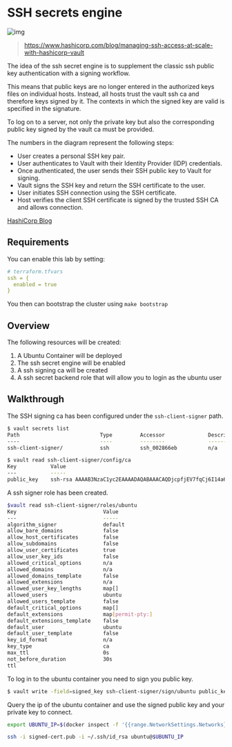 # SSH secrets engine

![img](assets/shh_sign.png)
> https://www.hashicorp.com/blog/managing-ssh-access-at-scale-with-hashicorp-vault


The idea of the ssh secret engine is to supplement the classic ssh public key authentication with a signing workflow.

This means that public keys are no longer entered in the authorized keys files on individual hosts. Instead, all hosts trust the vault ssh ca and therefore keys signed by it. The contexts in which the signed key are valid is specified in the signature.

To log on to a server, not only the private key but also the corresponding public key signed by the vault ca must be provided.

The numbers in the diagram represent the following steps:

- User creates a personal SSH key pair.
- User authenticates to Vault with their Identity Provider (IDP) credentials.
- Once authenticated, the user sends their SSH public key to Vault for signing.
- Vault signs the SSH key and return the SSH certificate to the user.
- User initiates SSH connection using the SSH certificate.
- Host verifies the client SSH certificate is signed by the trusted SSH CA and allows connection.

[HashiCorp Blog](https://www.hashicorp.com/blog/managing-ssh-access-at-scale-with-hashicorp-vault)


## Requirements
You can enable this lab by setting:

```yaml
# terraform.tfvars
ssh = {
  enabled = true
}
```

You then can bootstrap the cluster using `make bootstrap`

## Overview
The following resources will be created:

1. A Ubuntu Container will be deployed
2. The ssh secret engine will be enabled
3. A ssh signing ca will be created
4. A ssh secret backend role that will allow you to login as the ubuntu user

## Walkthrough

The SSH signing ca has been configured under the `ssh-client-signer` path.

```bash
$ vault secrets list
Path                          Type         Accessor              Description
----                          ----         --------              -----------
ssh-client-signer/            ssh          ssh_002866eb          n/a

$ vault read ssh-client-signer/config/ca
Key           Value
---           -----
public_key    ssh-rsa AAAAB3NzaC1yc2EAAAADAQABAAACAQDjcpfjEV7fqCj6I14a6oGrfy6M9Fgi5ZQj7brbocNXG4w4GkZkrO5g93fec+5vcn6eoJYG4n==
```

A ssh signer role has been created.

```bash
$vault read ssh-client-signer/roles/ubuntu
Key                            Value
---                            -----
algorithm_signer               default
allow_bare_domains             false
allow_host_certificates        false
allow_subdomains               false
allow_user_certificates        true
allow_user_key_ids             false
allowed_critical_options       n/a
allowed_domains                n/a
allowed_domains_template       false
allowed_extensions             n/a
allowed_user_key_lengths       map[]
allowed_users                  ubuntu
allowed_users_template         false
default_critical_options       map[]
default_extensions             map[permit-pty:]
default_extensions_template    false
default_user                   ubuntu
default_user_template          false
key_id_format                  n/a
key_type                       ca
max_ttl                        0s
not_before_duration            30s
ttl 
```

To log in to the ubuntu container you need to sign you public key.

```bash
$ vault write -field=signed_key ssh-client-signer/sign/ubuntu public_key=@$HOME/.ssh/id_rsa.pub >| signed-cert.pub
```

Query the ip of the ubuntu container and use the signed public key and your private key to connect.

```bash
export UBUNTU_IP=$(docker inspect -f '{{range.NetworkSettings.Networks}}{{.IPAddress}}{{end}}' ubuntu

ssh -i signed-cert.pub -i ~/.ssh/id_rsa ubuntu@$UBUNTU_IP
```

